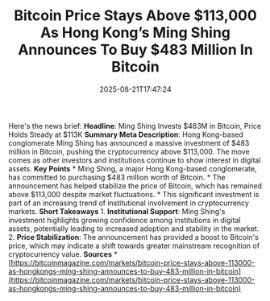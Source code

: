 ﻿---
title: "Bitcoin Price Stays Above $113,000 As Hong Kong’s Ming Shing Announces To Buy $483 Million In Bitcoin"
date: "2025-08-21T17:47:24"
category: "Markets"
summary: ""
slug: "bitcoin price stays above 113000 as hong kongs ming shing an"
source_urls:
  - "https://bitcoinmagazine.com/markets/bitcoin-price-stays-above-113000-as-hong-kongs-ming-shing-announces-to-buy-483-million-in-bitcoin"
seo:
  title: "Bitcoin Price Stays Above $113,000 As Hong Kong’s Ming Shing Announces To Buy $483 Million In Bitcoin | Hash n Hedge"
  description: ""
  keywords: ["news", "markets", "brief"]
---
Here's the news brief:  **Headline**: Ming Shing Invests $483M in Bitcoin, Price Holds Steady at $113K  **Summary Meta Description**: Hong Kong-based conglomerate Ming Shing has announced a massive investment of $483 million in Bitcoin, pushing the cryptocurrency above $113,000. The move comes as other investors and institutions continue to show interest in digital assets.  **Key Points**  * Ming Shing, a major Hong Kong-based conglomerate, has committed to purchasing $483 million worth of Bitcoin. * The announcement has helped stabilize the price of Bitcoin, which has remained above $113,000 despite market fluctuations. * This significant investment is part of an increasing trend of institutional involvement in cryptocurrency markets.  **Short Takeaways**  1. **Institutional Support**: Ming Shing's investment highlights growing confidence among institutions in digital assets, potentially leading to increased adoption and stability in the market. 2. **Price Stabilization**: The announcement has provided a boost to Bitcoin's price, which may indicate a shift towards greater mainstream recognition of cryptocurrency value.  **Sources**  * [https://bitcoinmagazine.com/markets/bitcoin-price-stays-above-113000-as-hongkongs-ming-shing-announces-to-buy-483-million-in-bitcoin](https://bitcoinmagazine.com/markets/bitcoin-price-stays-above-113000-as-hongkongs-ming-shing-announces-to-buy-483-million-in-bitcoin) 
